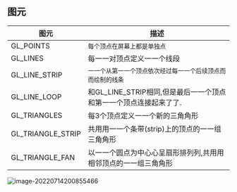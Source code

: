 ## 图元

|图元              |描述                                                         |
| ----------------- | ------------------------------------------------------------ |
| GL_POINTS         | `每个顶点在屏幕上都是单独点 `                                |
| GL_LINES          | 每⼀一对顶点定义⼀一个线段                                   |
| GL_LINE_STRIP     | `⼀一个从第⼀一个顶点依次经过每⼀一个后续顶点⽽而绘制的线条 ` |
| GL_LINE_LOOP      | 和GL_LINE_STRIP相同,但是最后⼀一个顶点和第⼀一个顶点连接起来了了. |
| GL_TRIANGLES      | 每3个顶点定义⼀一个新的三⻆角形                              |
| GL_TRIANGLE_STRIP | 共⽤用⼀一个条带(strip)上的顶点的⼀一组三⻆角形              |
| GL_TRIANGLE_FAN   | 以⼀一个圆点为中⼼心呈扇形排列列,共⽤用相邻顶点的⼀一组三⻆角形 |

![image-20220714200855466](http://xingyajie.oss-cn-hangzhou.aliyuncs.com/uPic/image-20220714200855466.png)